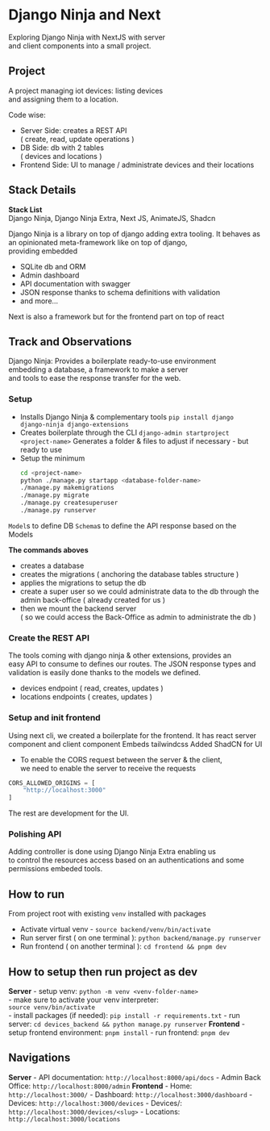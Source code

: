 # Django Ninja and Next
Exploring Django Ninja with NextJS with server   
and client components into a small project.

## Project
A project managing iot devices: listing devices  
and assigning them to a location.

Code wise: 
- Server Side: creates a REST API  
( create, read, update operations )
- DB Side: db with 2 tables   
( devices and locations )
- Frontend Side: UI to manage / administrate
devices and their locations

## Stack Details
**Stack List**   
Django Ninja, Django Ninja Extra, Next JS, AnimateJS, Shadcn

Django Ninja is a library on top of django adding extra tooling.
It behaves as an opinionated meta-framework like on top of django,   
providing embedded
- SQLite db and ORM
- Admin dashboard
- API documentation with swagger
- JSON response thanks to schema definitions with validation
- and more…

Next is also a framework but for the frontend part on top of react

## Track and Observations
Django Ninja: Provides a boilerplate ready-to-use environment  
embedding a database, a framework to make a server   
and tools to ease the response transfer for the web.  

### Setup
- Installs Django Ninja & complementary tools
`pip install django django-ninja django-extensions`
- Creates boilerplate through the CLI
`django-admin startproject <project-name>`
Generates a folder & files to adjust if necessary - but ready to use
- Setup the minimum
	```sh
	cd <project-name>
	python ./manage.py startapp <database-folder-name>
	./manage.py makemigrations
	./manage.py migrate
	./manage.py createsuperuser
	./manage.py runserver
	```
`Model`s to define DB
`Schema`s to define the API response based on the Models

__The commands aboves__
- creates a database
- creates the migrations ( anchoring the database tables structure )
- applies the migrations to setup the db
- create a super user so we could administrate data to the db
through the admin back-office ( already created for us )
- then we mount the backend server   
( so we could access the Back-Office as admin to administrate the db )


### Create the REST API
The tools coming with django ninja & other extensions, provides an  
easy API to consume to defines our routes.
The JSON response types and validation is easily done thanks to the models
we defined.
- devices endpoint ( read, creates, updates )
- locations endpoints ( creates, updates )

### Setup and init frontend
Using next cli, we created a boilerplate for the frontend.
It has react server component and client component
Embeds tailwindcss
Added ShadCN for UI

- To enable the CORS request between the server & the client,  
we need to enable the server to receive the requests
```py
CORS_ALLOWED_ORIGINS = [
	"http://localhost:3000"
]
```

The rest are development for the UI.

### Polishing API
Adding controller is done using Django Ninja Extra enabling us  
to control the resources access based on an authentications and some  
permissions embeded tools.

## How to run 
From project root with existing `venv` installed with packages
- Activate virtual venv - `source backend/venv/bin/activate`
- Run server first ( on one terminal ): `python backend/manage.py runserver`
- Run frontend ( on another terminal ): `cd frontend && pnpm dev`

## How to setup then run project as dev
__Server__
	- setup venv: `python -m venv <venv-folder-name>`  
	- make sure to activate your venv interpreter:  
	`source venv/bin/activate`  
	- install packages (if needed): `pip install -r requirements.txt`
	- run server: `cd devices_backend && python manage.py runserver`
__Frontend__
	- setup frontend environment: `pnpm install`
	- run frontend: `pnpm dev`

## Navigations 
__Server__ 
	- API documentation: `http://localhost:8000/api/docs`
	- Admin Back Office: `http://localhost:8000/admin`
__Frontend__
	- Home: `http://localhost:3000/`
	- Dashboard: `http://localhost:3000/dashboard`
	- Devices: `http://localhost:3000/devices`
	- Devices/<slug>: `http://localhost:3000/devices/<slug>`
	- Locations: `http://localhost:3000/locations`